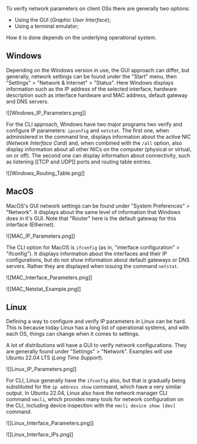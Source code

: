 To verify network parameters on client OSs there are generally two options:
- Using the GUI (*Graphic User Interface*);
- Using a terminal emulator;

How it is done depends on the underlying operational system.

## Windows

Depending on the Windows version in use, the GUI approach can differ, but generally, network settings can be found under the "Start" menu, then "Settings" > "Network & Internet" > "Status". Here Windows displays information such as the IP address of the selected interface, hardware description such as interface hardware and MAC address, default gateway and DNS servers.

![[Windows_IP_Parameters.png]]

For the CLI approach, Windows have two major programs two verify and configure IP parameters: `ipconfig` and `netstat`. The first one, when administered in the command line, displays information about the active NIC (*Network Interface Card*) and, when combined with the `/all` option, also display information about all other NICs on the computer (physical or virtual, on or off). The second one can display information about connectivity, such as listening [[TCP and UDP]] ports and routing table entries.


![[Windows_Routing_Table.png]]
## MacOS

MacOS's GUI network settings can be found under "System Preferences" > "Network". It displays about the same level of information that Windows does in it's GUI. Note that "Router" here is the default gateway for this interface (Ethernet).

![[MAC_IP_Parameters.png]]

The CLI option for MacOS is `ifconfig` (as in, "interface configuration" > "ifconfig"). It displays information about the interfaces and their IP configurations, but do not show information about default gateways or DNS servers. Rather they are displayed when issuing the command `netstat`.

![[MAC_Interface_Parameters.png]]

![[MAC_Netstat_Example.png]]

## Linux

Defining a way to configure and verify IP parameters in Linux can be hard. This is because today Linux has a long list of operational systems, and with each OS, things can change when it comes to settings.

A lot of distributions will have a GUI to verify network configurations. They are generally found under "Settings" > "Network". Examples will use Ubuntu 22.04 LTS (*Long Time Support*).

![[Linux_IP_Parameters.png]]

For CLI, Linux generally have the `ifconfig` also, but that is gradually being substituted for the `ip address show` command, which have a very similar output. In Ubuntu 22.04, Linux also have the network manager CLI command `nmcli`, which provides many tools for network configuration on the CLI, including device inspection with the `nmcli device show [dev]` command.

![[Linux_Interface_Parameters.png]]

![[Linux_Interface_IPs.png]]